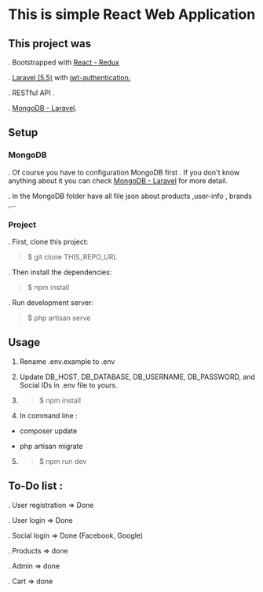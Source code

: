 # This is simple React Web Application 

## This project was 
. Bootstrapped with [React - Redux](https://github.com/facebook/create-react-app)

. [Laravel (5.5)](https://github.com/laravel/laravel) with [jwt-authentication.](https://github.com/tymondesigns/jwt-auth)

. RESTful API .

. [MongoDB - Laravel](https://github.com/jenssegers/laravel-mongodb).

## Setup

### MongoDB 

. Of course you have to configuration MongoDB first . If you don't know anything about it you can check  [MongoDB - Laravel](https://github.com/jenssegers/laravel-mongodb) for more detail.

. In the MongoDB folder have all file json about products ,user-info , brands ,... 


### Project

. First, clone this project:

> $ git clone THIS_REPO_URL 


. Then install the dependencies:

> $ npm install


. Run development server:

> $ php artisan serve 
###

## Usage

1. Rename .env.example to .env

2. Update DB_HOST, DB_DATABASE, DB_USERNAME, DB_PASSWORD, and Social IDs in .env file to yours.

3. > $ npm install

4. In command line :

  * composer update
  
  * php artisan migrate

5. > $ npm run dev 

## To-Do list :

.  User registration => Done

.  User login => Done

.  Social login => Done (Facebook, Google)

.  Products => done

.  Admin => done

.  Cart => done


